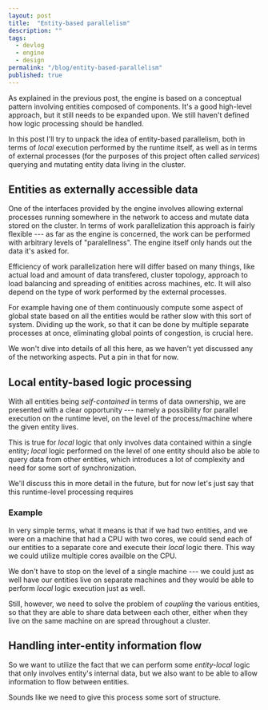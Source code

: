 ```yaml
---
layout: post
title:  "Entity-based parallelism"
description: ""
tags:
  - devlog
  - engine
  - design
permalink: "/blog/entity-based-parallelism"
published: true
---
```


<meta property="og:image" content="https://images.unsplash.com/photo-1573122807824-55c9d19e2db5?ixlib=rb-1.2.1&ixid=eyJhcHBfaWQiOjEyMDd9&auto=format&fit=crop&w=534&h=300&q=80"/>


As explained in the previous post, the engine is based on a conceptual pattern involving entities composed of components. It's a good high-level approach, but it still needs to be expanded upon. We still haven't defined how logic processing should be handled.

In this post I'll try to unpack the idea of entity-based parallelism, both in terms of *local* execution performed by the runtime itself, as well as in terms of external processes (for the purposes of this project often called *services*) querying and mutating entity data living in the cluster.


## Entities as externally accessible data

One of the interfaces provided by the engine involves allowing external processes running somewhere in the network to access and mutate data stored on the cluster. In terms of work parallelization this approach is fairly flexible --- as far as the engine is concerned, the work can be performed with arbitrary levels of "paralellness". The engine itself only hands out the data it's asked for. 

Efficiency of work parallelization here will differ based on many things, like actual load and amount of data transfered, cluster topology, approach to load balancing and spreading of enitities across machines, etc. It will also depend on the type of work performed by the external processes.

For example having one of them continuously compute some aspect of global state based on all the entities would be rather slow with this sort of system. Dividing up the work, so that it can be done by multiple separate processes at once, eliminating global points of congestion, is crucial here.

We won't dive into details of all this here, as we haven't yet discussed any of the networking aspects. Put a pin in that for now.


## Local entity-based logic processing

With all entities being *self-contained* in terms of data ownership, we are presented with a clear opportunity --- namely a possibility for parallel execution on the runtime level, on the level of the process/machine where the given entity lives.

This is true for *local* logic that only involves data contained within a single entity; *local* logic performed on the level of one entity should also be able to query data from other entities, which introduces a lot of complexity and need for some sort of synchronization.

We'll discuss this in more detail in the future, but for now let's just say that this runtime-level processing requires 


### Example

In very simple terms, what it means is that if we had two entities, and we were on a machine that had a CPU with two cores, we could send each of our entities to a separate core and execute their *local* logic there. This way we could utilize multiple cores availble on the CPU.

We don't have to stop on the level of a single machine --- we could just as well have our entities live on separate machines and they would be able to perform *local* logic execution just as well.

Still, however, we need to solve the problem of *coupling* the various entities, so that they are able to share data between each other, either when they live on the same machine on are spread throughout a cluster.


## Handling inter-entity information flow

So we want to utilize the fact that we can perform some *entity-local* logic that only involves entity's internal data, but we also want to be able to allow information to flow between entities. 

Sounds like we need to give this process some sort of structure. 






